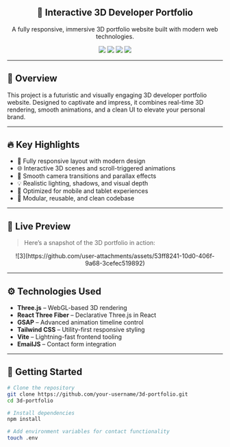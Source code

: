 <div align="center">
  <h2>🚀 Interactive 3D Developer Portfolio</h2>
  <p>
    A fully responsive, immersive 3D portfolio website built with modern web technologies.
  </p>
  <div>
    <img src="https://img.shields.io/badge/-Three.js-black?style=for-the-badge&logo=three.js&logoColor=white" />
    <img src="https://img.shields.io/badge/-React-20232a?style=for-the-badge&logo=react&logoColor=61dafb" />
    <img src="https://img.shields.io/badge/-GSAP-88CE02?style=for-the-badge&logo=greensock&logoColor=white" />
    <img src="https://img.shields.io/badge/-Tailwind_CSS-38B2AC?style=for-the-badge&logo=tailwind-css&logoColor=white" />
  </div>
</div>

---

## 🌟 Overview

This project is a futuristic and visually engaging 3D developer portfolio website. Designed to captivate and impress, it combines real-time 3D rendering, smooth animations, and a clean UI to elevate your personal brand.

---

## 🔥 Key Highlights

- 🎯 Fully responsive layout with modern design
- 🌐 Interactive 3D scenes and scroll-triggered animations
- 🧭 Smooth camera transitions and parallax effects
- 💡 Realistic lighting, shadows, and visual depth
- 📱 Optimized for mobile and tablet experiences
- 🧩 Modular, reusable, and clean codebase

---

## 📸 Live Preview

> Here’s a snapshot of the 3D portfolio in action:

<p align="center">
  ![3](https://github.com/user-attachments/assets/53ff8241-10d0-406f-9a68-3cefec519892)

</p>

---

## ⚙️ Technologies Used

- **Three.js** – WebGL-based 3D rendering
- **React Three Fiber** – Declarative Three.js in React
- **GSAP** – Advanced animation timeline control
- **Tailwind CSS** – Utility-first responsive styling
- **Vite** – Lightning-fast frontend tooling
- **EmailJS** – Contact form integration

---

## 🚀 Getting Started

```bash
# Clone the repository
git clone https://github.com/your-username/3d-portfolio.git
cd 3d-portfolio

# Install dependencies
npm install

# Add environment variables for contact functionality
touch .env


